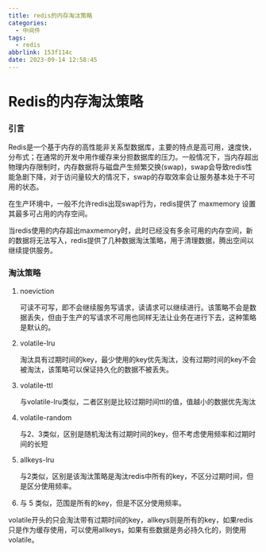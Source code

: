 ```yaml
---
title: redis的内存淘汰策略
categories:
  - 中间件
tags:
  - redis
abbrlink: 153f114c
date: 2023-09-14 12:58:45
---
```


# Redis的内存淘汰策略

### 引言

Redis是一个基于内存的高性能非关系型数据库，主要的特点是高可用，速度快，分布式；在通常的开发中用作缓存来分担数据库的压力。一般情况下，当内存超出物理内存限制时，内存数据将与磁盘产生频繁交换(swap)，swap会导致redis性能急剧下降，对于访问量较大的情况下，swap的存取效率会让服务基本处于不可用的状态。  

在生产环境中，一般不允许redis出现swap行为，redis提供了 maxmemory 设置其最多可占用的内存空间。  

当redis使用的内存超出maxmemory时，此时已经没有多余可用的内存空间，新的数据将无法写入，redis提供了几种数据淘汰策略，用于清理数据，腾出空间以继续提供服务。

### 淘汰策略

1. noeviction

   可读不可写，即不会继续服务写请求，读请求可以继续进行。该策略不会是数据丢失，但由于生产的写请求不可用也同样无法让业务在进行下去，这种策略是默认的。

2. volatile-lru

   淘汰具有过期时间的key，最少使用的key优先淘汰，没有过期时间的key不会被淘汰，该策略可以保证持久化的数据不被丢失。

3. volatile-ttl

   与volatile-lru类似，二者区别是比较过期时间ttl的值，值越小的数据优先淘汰

4. volatile-random

   与2、3类似，区别是随机淘汰有过期时间的key，但不考虑使用频率和过期时间的长短

5. allkeys-lru

   与2类似，区别是该淘汰策略是淘汰redis中所有的key，不区分过期时间，但是区分使用频率。

6. 与 5 类似，范围是所有的key，但是不区分使用频率。

volatile开头的只会淘汰带有过期时间的key，allkeys则是所有的key，如果redis只是作为缓存使用，可以使用allkeys，如果有些数据是务必持久化的，则使用volatile。
